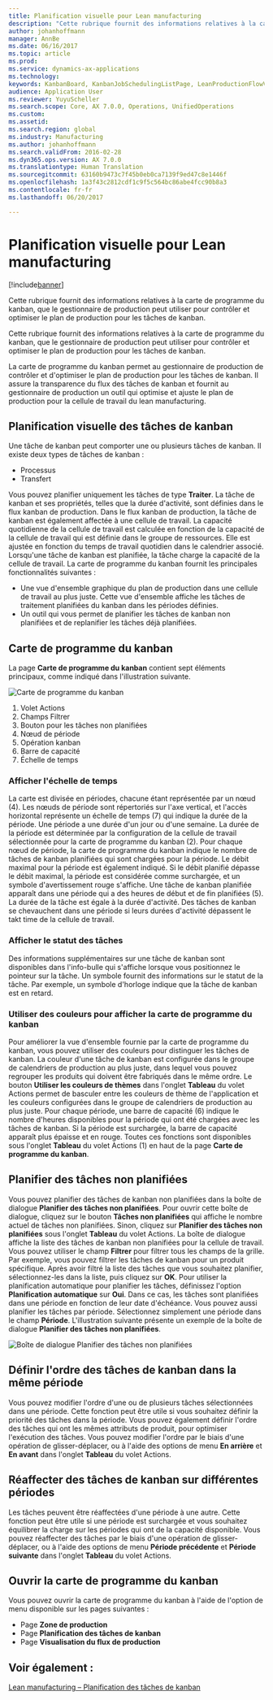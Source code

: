 ```yaml
---
title: Planification visuelle pour Lean manufacturing
description: "Cette rubrique fournit des informations relatives à la carte de programme du kanban, que le gestionnaire de production peut utiliser pour contrôler et optimiser le plan de production pour les tâches de kanban."
author: johanhoffmann
manager: AnnBe
ms.date: 06/16/2017
ms.topic: article
ms.prod: 
ms.service: dynamics-ax-applications
ms.technology: 
keywords: KanbanBoard, KanbanJobSchedulingListPage, LeanProductionFlowVisulaization
audience: Application User
ms.reviewer: YuyuScheller
ms.search.scope: Core, AX 7.0.0, Operations, UnifiedOperations
ms.custom: 
ms.assetid: 
ms.search.region: global
ms.industry: Manufacturing
ms.author: johanhoffmann
ms.search.validFrom: 2016-02-28
ms.dyn365.ops.version: AX 7.0.0
ms.translationtype: Human Translation
ms.sourcegitcommit: 63160b9473c7f45b0eb0ca7139f9ed47c8e1446f
ms.openlocfilehash: 1a3f43c2812cdf1c9f5c564bc86abe4fcc90b8a3
ms.contentlocale: fr-fr
ms.lasthandoff: 06/20/2017

---
```


# <a name="visual-scheduling-for-lean-manufacturing"></a>Planification visuelle pour Lean manufacturing

[!include[banner](../includes/banner.md)]


Cette rubrique fournit des informations relatives à la carte de programme du kanban, que le gestionnaire de production peut utiliser pour contrôler et optimiser le plan de production pour les tâches de kanban.

Cette rubrique fournit des informations relatives à la carte de programme du kanban, que le gestionnaire de production peut utiliser pour contrôler et optimiser le plan de production pour les tâches de kanban.

La carte de programme du kanban permet au gestionnaire de production de contrôler et d'optimiser le plan de production pour les tâches de kanban. Il assure la transparence du flux des tâches de kanban et fournit au gestionnaire de production un outil qui optimise et ajuste le plan de production pour la cellule de travail du lean manufacturing.

## <a name="visual-scheduling-of-kanban-jobs"></a>Planification visuelle des tâches de kanban
Une tâche de kanban peut comporter une ou plusieurs tâches de kanban. Il existe deux types de tâches de kanban :

-   Processus
-   Transfert

Vous pouvez planifier uniquement les tâches de type **Traiter**. La tâche de kanban et ses propriétés, telles que la durée d'activité, sont définies dans le flux kanban de production. Dans le flux kanban de production, la tâche de kanban est également affectée à une cellule de travail. La capacité quotidienne de la cellule de travail est calculée en fonction de la capacité de la cellule de travail qui est définie dans le groupe de ressources. Elle est ajustée en fonction du temps de travail quotidien dans le calendrier associé. Lorsqu'une tâche de kanban est planifiée, la tâche charge la capacité de la cellule de travail. La carte de programme du kanban fournit les principales fonctionnalités suivantes :

-   Une vue d'ensemble graphique du plan de production dans une cellule de travail au plus juste. Cette vue d'ensemble affiche les tâches de traitement planifiées du kanban dans les périodes définies.
-   Un outil qui vous permet de planifier les tâches de kanban non planifiées et de replanifier les tâches déjà planifiées.

## <a name="kanban-schedule-board"></a>Carte de programme du kanban
La page **Carte de programme du kanban** contient sept éléments principaux, comme indiqué dans l'illustration suivante. 

![Carte de programme du kanban](./media/kanban-schedule-board-1024x554.png)
1.  Volet Actions
2.  Champs Filtrer
3.  Bouton pour les tâches non planifiées
4.  Nœud de période
5.  Opération kanban
6.  Barre de capacité
7.  Échelle de temps

### <a name="view-the-time-scale"></a>Afficher l'échelle de temps

La carte est divisée en périodes, chacune étant représentée par un nœud (4). Les nœuds de période sont répertoriés sur l'axe vertical, et l'accès horizontal représente un échelle de temps (7) qui indique la durée de la période. Une période a une durée d'un jour ou d'une semaine. La durée de la période est déterminée par la configuration de la cellule de travail sélectionnée pour la carte de programme du kanban (2). Pour chaque nœud de période, la carte de programme du kanban indique le nombre de tâches de kanban planifiées qui sont chargées pour la période. Le débit maximal pour la période est également indiqué. Si le débit planifié dépasse le débit maximal, la période est considérée comme surchargée, et un symbole d'avertissement rouge s'affiche. Une tâche de kanban planifiée apparaît dans une période qui a des heures de début et de fin planifiées (5). La durée de la tâche est égale à la durée d'activité. Des tâches de kanban se chevauchent dans une période si leurs durées d'activité dépassent le takt time de la cellule de travail.

### <a name="view-job-status"></a>Afficher le statut des tâches

Des informations supplémentaires sur une tâche de kanban sont disponibles dans l'info-bulle qui s'affiche lorsque vous positionnez le pointeur sur la tâche. Un symbole fournit des informations sur le statut de la tâche. Par exemple, un symbole d'horloge indique que la tâche de kanban est en retard.

### <a name="use-colors-to-view-the-kanban-schedule-board"></a>Utiliser des couleurs pour afficher la carte de programme du kanban

Pour améliorer la vue d'ensemble fournie par la carte de programme du kanban, vous pouvez utiliser des couleurs pour distinguer les tâches de kanban. La couleur d'une tâche de kanban est configurée dans le groupe de calendriers de production au plus juste, dans lequel vous pouvez regrouper les produits qui doivent être fabriqués dans le même ordre. Le bouton **Utiliser les couleurs de thèmes** dans l'onglet **Tableau** du volet Actions permet de basculer entre les couleurs de thème de l'application et les couleurs configurées dans le groupe de calendriers de production au plus juste. Pour chaque période, une barre de capacité (6) indique le nombre d'heures disponibles pour la période qui ont été chargées avec les tâches de kanban. Si la période est surchargée, la barre de capacité apparaît plus épaisse et en rouge. Toutes ces fonctions sont disponibles sous l'onglet **Tableau** du volet Actions (1) en haut de la page **Carte de programme du kanban**.

## <a name="plan-unplanned-jobs"></a>Planifier des tâches non planifiées
Vous pouvez planifier des tâches de kanban non planifiées dans la boîte de dialogue **Planifier des tâches non planifiées**. Pour ouvrir cette boîte de dialogue, cliquez sur le bouton **Tâches non planifiées** qui affiche le nombre actuel de tâches non planifiées. Sinon, cliquez sur **Planifier des tâches non planifiées** sous l'onglet **Tableau** du volet Actions. La boîte de dialogue affiche la liste des tâches de kanban non planifiées pour la cellule de travail. Vous pouvez utiliser le champ **Filtrer** pour filtrer tous les champs de la grille. Par exemple, vous pouvez filtrer les tâches de kanban pour un produit spécifique. Après avoir filtré la liste des tâches que vous souhaitez planifier, sélectionnez-les dans la liste, puis cliquez sur **OK**. Pour utiliser la planification automatique pour planifier les tâches, définissez l'option **Planification automatique** sur **Oui**. Dans ce cas, les tâches sont planifiées dans une période en fonction de leur date d'échéance. Vous pouvez aussi planifier les tâches par période. Sélectionnez simplement une période dans le champ **Période**. L'illustration suivante présente un exemple de la boîte de dialogue **Planifier des tâches non planifiées**. 

![Boîte de dialogue Planifier des tâches non planifiées](./media/plan-unplanned-jobs-1024x564.png)

## <a name="sequence-kanban-jobs-within-the-same-period"></a>Définir l'ordre des tâches de kanban dans la même période
Vous pouvez modifier l'ordre d'une ou de plusieurs tâches sélectionnées dans une période. Cette fonction peut être utile si vous souhaitez définir la priorité des tâches dans la période. Vous pouvez également définir l'ordre des tâches qui ont les mêmes attributs de produit, pour optimiser l'exécution des tâches. Vous pouvez modifier l'ordre par le biais d'une opération de glisser-déplacer, ou à l'aide des options de menu **En arrière** et **En avant** dans l'onglet **Tableau** du volet Actions.

## <a name="reassign-kanban-jobs-across-periods"></a>Réaffecter des tâches de kanban sur différentes périodes
Les tâches peuvent être réaffectées d'une période à une autre. Cette fonction peut être utile si une période est surchargée et vous souhaitez équilibrer la charge sur les périodes qui ont de la capacité disponible. Vous pouvez réaffecter des tâches par le biais d'une opération de glisser-déplacer, ou à l'aide des options de menu **Période précédente** et **Période suivante** dans l'onglet **Tableau** du volet Actions.

## <a name="open-the-kanban-schedule-board"></a>Ouvrir la carte de programme du kanban
Vous pouvez ouvrir la carte de programme du kanban à l'aide de l'option de menu disponible sur les pages suivantes :

-   Page **Zone de production**
-   Page **Planification des tâches de kanban**
-   Page **Visualisation du flux de production**


<a name="see-also"></a>Voir également :
--------

[Lean manufacturing – Planification des tâches de kanban](lean-manufacturing-kanban-job-scheduling.md)


